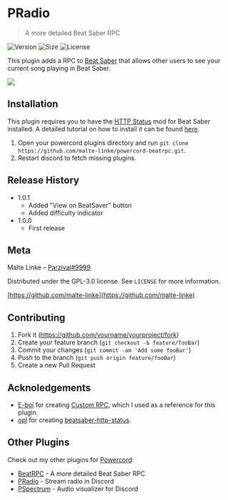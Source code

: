 # PRadio
> A more detailed Beat Saber RPC

![Version][version-image]
![Size][size-image]
![License][license-image]

This plugin adds a RPC to [Beat Saber](https://store.steampowered.com/app/211820/Beat_Saber/) that allows other users to see your current song playing in Beat Saber.<br>

![][demo-image]

## Installation

This plugin requires you to have the [HTTP Status](https://github.com/opl-/beatsaber-http-status) mod for Beat Saber installed.
A detailed tutorial on how to install it can be found [here](https://github.com/opl-/beatsaber-http-status).

1. Open your powercord plugins directory and run `git clone https://github.com/malte-linke/powercord-beatrpc.git`.
2. Restart discord to fetch missing plugins.

## Release History

* 1.0.1
    * Added "View on BeatSaver" button
    * Added difficulty indicator
* 1.0.0
    * First release

## Meta

Malte Linke – [Parzival#9999](https://discord.com/users/249877580180750336)

Distributed under the GPL-3.0 license. See ``LICENSE`` for more information.

[https://github.com/malte-linke](https://github.com/malte-linke)

## Contributing

1. Fork it (<https://github.com/yourname/yourproject/fork>)
2. Create your feature branch (`git checkout -b feature/fooBar`)
3. Commit your changes (`git commit -am 'Add some fooBar'`)
4. Push to the branch (`git push origin feature/fooBar`)
5. Create a new Pull Request

<!-- Markdown link & img dfn's -->
[version-image]: https://img.shields.io/github/manifest-json/v/malte-linke/powercord-beatrpc?style=flat-square
[license-image]: https://img.shields.io/github/license/malte-linke/powercord-beatrpc?style=flat-square
[size-image]: https://img.shields.io/github/repo-size/malte-linke/powercord-beatrpc?label=size&style=flat-square
[demo-image]: https://i.imgur.com/R1gMiE5.png

## Acknoledgements

  - [E-boi](https://github.com/E-boi/custom-rpc) for creating [Custom RPC](https://github.com/E-boi/custom-rpc), which I used as a reference for this plugin.
  - [opl](https://github.com/opl-) for creating [beatsaber-http-status](https://github.com/opl-/beatsaber-http-status).

## Other Plugins

Check out my other plugins for [Powercord](https://powercord.dev/plugins/):

  - [BeatRPC](https://github.com/malte-linke/powercord-beatrpc) - A more detailed Beat Saber RPC
  - [PRadio](https://github.com/malte-linke/powercord-pradio) - Stream radio in Discord
  - [PSpectrum](https://github.com/malte-linke/powercord-pspectrum) - Audio visualizer for Discord